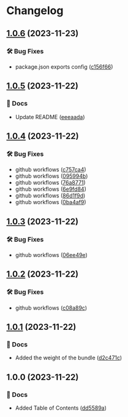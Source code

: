 # Changelog

## [1.0.6](https://github.com/Pilaton/sleep-sleep/compare/v1.0.5...v1.0.6) (2023-11-23)


### 🛠️ Bug Fixes

* package.json exports config ([c156f66](https://github.com/Pilaton/sleep-sleep/commit/c156f669c218a8006358c21e3f7ac9a16c6e5b76))

## [1.0.5](https://github.com/Pilaton/sleep-sleep/compare/v1.0.4...v1.0.5) (2023-11-22)


### 📝 Docs

* Update README ([eeeaada](https://github.com/Pilaton/sleep-sleep/commit/eeeaada892a47d8a81ac1539daf0e66c4bba8cda))

## [1.0.4](https://github.com/Pilaton/sleep-sleep/compare/v1.0.3...v1.0.4) (2023-11-22)


### 🛠️ Bug Fixes

* github workflows ([c757ca4](https://github.com/Pilaton/sleep-sleep/commit/c757ca49b2497949c30a9c0ea477cd461e37cbeb))
* github workflows ([095994b](https://github.com/Pilaton/sleep-sleep/commit/095994b5209a61dd9eaea0275fccb82b07d4828f))
* github workflows ([76a8771](https://github.com/Pilaton/sleep-sleep/commit/76a8771e8ae5df35fd71d9880c05c3f473e322ac))
* github workflows ([6e9fd84](https://github.com/Pilaton/sleep-sleep/commit/6e9fd84319f72dbe9d53545777def0269d82572b))
* github workflows ([86d1f9d](https://github.com/Pilaton/sleep-sleep/commit/86d1f9d20c7fcd816f0d291930df7b80f22d0f9f))
* github workflows ([0ba4af9](https://github.com/Pilaton/sleep-sleep/commit/0ba4af94507344cd6ee394a7f742f3685038a056))

## [1.0.3](https://github.com/Pilaton/sleep-sleep/compare/v1.0.2...v1.0.3) (2023-11-22)


### 🛠️ Bug Fixes

* github workflows ([06ee49e](https://github.com/Pilaton/sleep-sleep/commit/06ee49e0d40f628acf0a2bf49a9072a9eebd043d))

## [1.0.2](https://github.com/Pilaton/sleep-sleep/compare/v1.0.1...v1.0.2) (2023-11-22)


### 🛠️ Bug Fixes

* github workflows ([c08a89c](https://github.com/Pilaton/sleep-sleep/commit/c08a89cfd4c45e6d9e47557edd788e9bf316c532))

## [1.0.1](https://github.com/Pilaton/sleep-sleep/compare/v1.0.0...v1.0.1) (2023-11-22)


### 📝 Docs

* Added the weight of the bundle ([d2c471c](https://github.com/Pilaton/sleep-sleep/commit/d2c471c42c3ecd33e2a4d492181b80486a79e712))

## 1.0.0 (2023-11-22)


### 📝 Docs

* Added Table of Contents ([dd5589a](https://github.com/Pilaton/sleep-sleep/commit/dd5589af651f222d9163a5200f6754b60854e428))
